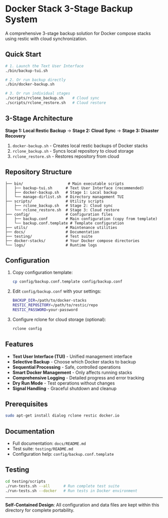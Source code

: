 # Docker Stack 3-Stage Backup System

A comprehensive 3-stage backup solution for Docker compose stacks using restic with cloud synchronization.

## Quick Start

```bash
# 1. Launch the Text User Interface
./bin/backup-tui.sh

# 2. Or run backup directly  
./bin/docker-backup.sh

# 3. Or run individual stages
./scripts/rclone_backup.sh    # Cloud sync
./scripts/rclone_restore.sh   # Cloud restore
```

## 3-Stage Architecture

**Stage 1: Local Restic Backup** → **Stage 2: Cloud Sync** → **Stage 3: Disaster Recovery**

1. `docker-backup.sh` - Creates local restic backups of Docker stacks
2. `rclone_backup.sh` - Syncs local repository to cloud storage  
3. `rclone_restore.sh` - Restores repository from cloud

## Repository Structure

```
├── bin/                    # Main executable scripts
│   ├── backup-tui.sh      # Text User Interface (recommended)
│   ├── docker-backup.sh   # Stage 1: Local backup
│   └── manage-dirlist.sh  # Directory management TUI
├── scripts/               # Utility scripts  
│   ├── rclone_backup.sh   # Stage 2: Cloud sync
│   └── rclone_restore.sh  # Stage 3: Cloud restore
├── config/                # Configuration files
│   ├── backup.conf        # Main configuration (copy from template)
│   └── backup.conf.template # Template configuration
├── utils/                 # Maintenance utilities
├── docs/                  # Documentation
├── testing/               # Test suite
├── docker-stacks/         # Your Docker compose directories
└── logs/                  # Runtime logs
```

## Configuration

1. Copy configuration template:
   ```bash
   cp config/backup.conf.template config/backup.conf
   ```

2. Edit `config/backup.conf` with your settings:
   ```bash
   BACKUP_DIR=/path/to/docker-stacks
   RESTIC_REPOSITORY=/path/to/restic/repo
   RESTIC_PASSWORD=your-password
   ```

3. Configure rclone for cloud storage (optional):
   ```bash
   rclone config
   ```

## Features

- **Text User Interface (TUI)** - Unified management interface
- **Selective Backup** - Choose which Docker stacks to backup
- **Sequential Processing** - Safe, controlled operations
- **Smart Docker Management** - Only affects running stacks
- **Comprehensive Logging** - Detailed progress and error tracking
- **Dry Run Mode** - Test operations without changes
- **Signal Handling** - Graceful shutdown and cleanup

## Prerequisites

```bash
sudo apt-get install dialog rclone restic docker.io
```

## Documentation

- Full documentation: `docs/README.md`
- Test suite: `testing/README.md`
- Configuration help: `config/backup.conf.template`

## Testing

```bash
cd testing/scripts
./run-tests.sh --all      # Run complete test suite
./run-tests.sh --docker   # Run tests in Docker environment
```

---

**Self-Contained Design**: All configuration and data files are kept within this directory for complete portability.